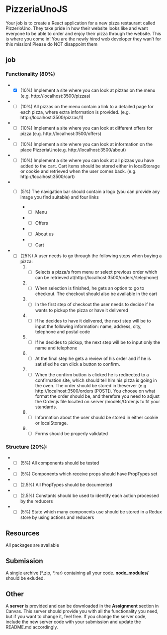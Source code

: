 # PizzeriaUnoJS
Your job is to create a React application for a new pizza restaurant called PizzerioUno. They take pride in how their website looks like and want everyone to be able to order and enjoy their pizza through the website. This is where you come in! You are the newly hired web developer they wan’t for this mission! Please do NOT disappoint them

## job

### Functionality (80%)

* - [X] (10%) Implement a site where you can look at pizzas on the menu (e.g. http://localhost:3500/pizzas)

* - [ ] (10%) All pizzas on the menu contain a link to a detailed page for each pizza, where extra information is provided. (e.g. http://localhost:3500/pizzas/1)

* - [ ] (10%) Implement a site where you can look at different offers for pizza (e.g. http://localhost:3500/offers)

* - [ ] (10%) Implement a site where you can look at information on the place PizzeriaUno(e.g. http://localhost:3500/about)

* - [ ] (10%) Implement a site where you can look at all pizzas you have added to the cart. Cart items should be stored either in localStorage or cookie and retrieved when the user comes back. (e.g. http://localhost:3500/cart)

* - [ ] (5%) The navigation bar should contain a logo (you can provide any image you find suitable) and four links

    * - [ ] Menu

    * - [ ] Offers

    * - [ ] About us

    * - [ ] Cart

* - [ ] (25%) A user needs to go through the following steps when buying a pizza:
    1. - [ ] Selects a pizza/s from menu or select previous order which can be retrieved at(http://localhost:3500/orders/:telephone)
    1. - [ ] When selection is finished, he gets an option to go to checkout. The checkout should also be available in the cart
    1. - [ ] In the first step of checkout the user needs to decide if he wants to pickup the pizza or have it delivered
    1. - [ ] If he decides to have it delivered, the next step will be to input the following information: name, address, city, telephone and postal code 
    1. - [ ] If he decides to pickup, the next step will be to input only the name and telephone
    1. - [ ] At the final step he gets a review of his order and if he is satisfied he can click a button to confirm.
    1. - [ ] When the confirm button is clicked he is redirected to a confirmation site, which should tell him his pizza is going in the oven. The order should be stored in theserver (e.g. http://localhost:3500/orders [POST]). You choose on what format the order should be, and therefore you need to adjust the Order.js file located on server /models/Order.js to fit your standards. 
    1. - [ ] Information about the user should be stored in either cookie or localStorage. 
    1. - [ ] Forms should be properly validated

### Structure (20%): 
* - [ ] (5%) All components should be tested 
* - [ ] (5%) Components which receive props should have PropTypes set 
* - [ ] (2.5%) All PropTypes should be documented 
* - [ ] (2.5%) Constants should be used to identify each action processed by the reducers 
* - [ ] (5%) State which many components use should be stored in a Redux store by using
actions and reducers

## Resources
All packages are available
## Submission
A single archive (*.zip, *.rar) containing all your code. **node_modules/** should be exluded.
## Other
A **server** is provided and can be downloaded in the **Assignment** section in Canvas. This server
should provide you with all the functionality you need, but if you want to change it, feel free. If you
change the server code, include the new server code with your submission and update the
README.md accordingly.
